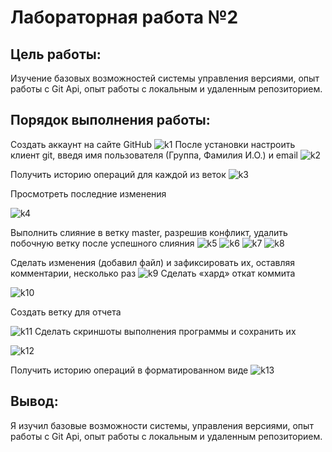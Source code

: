# Лабораторная работа №2
## Цель работы:
Изучение базовых возможностей системы
управления версиями, опыт работы с Git Api, опыт работы с локальным и
удаленным репозиторием. 
## Порядок выполнения работы:
Создать аккаунт на сайте GitHub
![k1](https://github.com/ReshetnikovDmitrii4918/LR6/blob/otchet/Kartinki/Kartinka1.jpg)
После установки настроить клиент git, введя имя пользователя (Группа, Фамилия И.О.) и email
![k2](https://github.com/ReshetnikovDmitrii4918/LR6/blob/otchet/Kartinki/Kartinka2.jpg)

Получить историю операций для каждой из веток
![k3](https://github.com/ReshetnikovDmitrii4918/LR6/blob/otchet/Kartinki/Kartinka3_7.jpg)

Просмотреть последние изменения

![k4](https://github.com/ReshetnikovDmitrii4918/LR6/blob/otchet/Kartinki/Kartinka4_8.jpg)

Выполнить слияние в ветку master, разрешив конфликт, удалить побочную ветку после успешного слияния
![k5](https://github.com/ReshetnikovDmitrii4918/LR6/blob/otchet/Kartinki/Kartinka5_9.jpg)
![k6](https://github.com/ReshetnikovDmitrii4918/LR6/blob/otchet/Kartinki/Kartinka6_9.jpg)
![k7](https://github.com/ReshetnikovDmitrii4918/LR6/blob/otchet/Kartinki/Kartinka7_9.jpg)
![k8](https://github.com/ReshetnikovDmitrii4918/LR6/blob/otchet/Kartinki/Kartinka8_9.jpg)

Сделать изменения (добавил файл) и зафиксировать их, оставляя комментарии, несколько раз 
![k9](https://github.com/ReshetnikovDmitrii4918/LR6/blob/otchet/Kartinki/Kartinka9_11.jpg)
Сделать «хард» откат коммита

![k10](https://github.com/ReshetnikovDmitrii4918/LR6/blob/otchet/Kartinki/Kartinka10_12.jpg)

Создать ветку для отчета

![k11](https://github.com/ReshetnikovDmitrii4918/LR6/blob/otchet/Kartinki/Kartinka11_13.jpg)
Сделать скриншоты выполнения программы и сохранить их

![k12](https://sun9-18.userapi.com/impg/dRiMjXP3wNmoSlNfL314uvAPUOkl15hkGbwz7w/42U0cNOXXNY.jpg?size=596x582&quality=96&proxy=1&sign=f333c1f4f796cf1cddfc26bc14d0829b&type=album)

Получить историю операций в форматированном виде
![k13](https://sun9-75.userapi.com/impg/Smj_FDA4RcLAmCyKqqS6rcFCAjJ8s2urlKyuNQ/D6sZ5f5v2gQ.jpg?size=1269x216&quality=96&proxy=1&sign=5454d5cddb8af05e2b20ffadb73ded2f&type=album)

## Вывод:
Я изучил базовые возможности системы, управления версиями, опыт работы с Git Api, опыт работы с локальным и
удаленным репозиторием.
